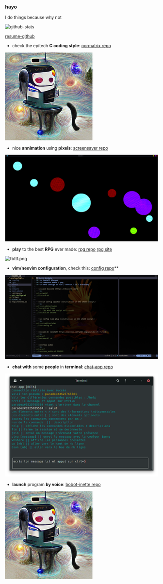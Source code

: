 ### hayo

I do things because why not

![github-stats](https://github-readme-stats.vercel.app/api/?username=Saverio976&count_private=true&theme=tokyonight&showicons=true)

[resume-github](https://resume.github.io/?Saverio976)

- check the epitech **C coding style**:
[normatrix repo](https://github.com/Saverio976/NorMatrix)

![chat-robot.png](https://github.com/Saverio976/bobot-inette/blob/main/chat-robot.png)


- nice **annimation** using **pixels**:
[screensaver repo](https://github.com/Saverio976/ScreenSaver)

![bubulle.png](https://github.com/Saverio976/ScreenSaver/blob/main/assets/screens/screen_5.png)


- **play** to the best **RPG** ever made:
[rpg repo](https://github.com/X-R-G-B/FlashBackToTheFuture)
[rpg site](https://x-r-g-b.github.io/html/creation_popup/fbttf.html)

![fbttf.png](https://x-r-g-b.github.io/assets/img/creation/fbttf.png)


- **vim/neovim configuration**, check this:
[config repo](https://github.com/Saverio976/config)**

![neovim.png](https://github.com/Saverio976/config/blob/main/assets/open_one_file.png)


- **chat with** some **people** in **terminal**:
[chat-app repo](https://github.com/Saverio976/Chat-App-TUI)

![chat-app.png](https://github.com/Saverio976/Chat-App-TUI/blob/main/assets/image/chat_app_tui.png)


- **launch** program **by voice**:
[bobot-inette repo](https://github.com/Saverio976/bobot-inette)

![chat-robot.png](https://github.com/Saverio976/bobot-inette/blob/main/chat-robot.png)
